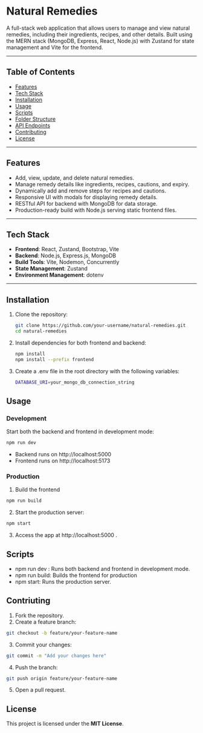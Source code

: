 # **Natural Remedies**

A full-stack web application that allows users to manage and view natural remedies, including their ingredients, recipes, and other details. Built using the MERN stack (MongoDB, Express, React, Node.js) with Zustand for state management and Vite for the frontend.

---

## **Table of Contents**

- [Features](#features)
- [Tech Stack](#tech-stack)
- [Installation](#installation)
- [Usage](#usage)
- [Scripts](#scripts)
- [Folder Structure](#folder-structure)
- [API Endpoints](#api-endpoints)
- [Contributing](#contributing)
- [License](#license)

---

## **Features**

- Add, view, update, and delete natural remedies.
- Manage remedy details like ingredients, recipes, cautions, and expiry.
- Dynamically add and remove steps for recipes and cautions.
- Responsive UI with modals for displaying remedy details.
- RESTful API for backend with MongoDB for data storage.
- Production-ready build with Node.js serving static frontend files.

---

## **Tech Stack**

- **Frontend**: React, Zustand, Bootstrap, Vite
- **Backend**: Node.js, Express.js, MongoDB
- **Build Tools**: Vite, Nodemon, Concurrently
- **State Management**: Zustand
- **Environment Management**: dotenv

---

## **Installation**

1. Clone the repository:
   ```bash
   git clone https://github.com/your-username/natural-remedies.git
   cd natural-remedies
   ```
2. Install dependencies for both frontend and backend:
   ```bash
   npm install
   npm install --prefix frontend
   ```
3. Create a .env file in the root directory with the following variables:
   ```bash
   DATABASE_URI=your_mongo_db_connection_string
   ```

## **Usage**
### **Development**
Start both the backend and frontend in development mode:
```bash
npm run dev
```

- Backend runs on http://localhost:5000
- Frontend runs on http://localhost:5173

### **Production**
1. Build the frontend
 ```bash
 npm run build
 ```
2. Start the production server:
 ```bash
 npm start
 ```
3. Access the app at http://localhost:5000 .

## **Scripts**
- npm run dev : Runs both backend and frontend in development mode.
- npm run build: Builds the frontend for production
- npm start: Runs the production server.

## **Contriuting**
1. Fork the repository.
2. Create a feature branch:
 ```bash
 git checkout -b feature/your-feature-name
 ```
3. Commit your changes:
 ```bash
 git commit -m "Add your changes here"
 ```

4. Push the branch:
 ```bash
 git push origin feature/your-feature-name
 ```

5. Open a pull request.

## **License**

This project is licensed under the **MIT License**.